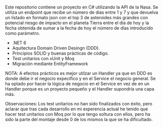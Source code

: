 Este repositorio contiene un proyecto en C# utilizando la API de la Nasa.
Se utiliza un endpoint que recibe un número de días entre 1 y 7 y que devuelva un listado en formato json con el top 3 de asteroides más grandes con potencial 
riesgo de impacto en el planeta Tierra entre el día de hoy y la fecha obtenida de sumar a la fecha de hoy el número de días introducido como parámetro.

- .NET 6
- Aquitectura Domain Driven Desingn (DDD).
- Principios SOLID y buenas prácticas de código.
- Test unitarios con xUnit y Moq
- Migración mediante EntityFramework
  

NOTA:
A efectos prácticos es mejor utilzar un Handler ya que en DDD es donde debe ir el negocio expecífico y en el Service el negocio general.
Se ha optado por hacer la lógica de negocio en el Service en vez de en un Handler porque es un proyecto pequeño y el Handler supondría una capa más.

Observaciones:
Los test unitarios no han sido finalizados con éxito, pero aclarar que tras cada desarrollo en mi experencia actual he tenido que hacer test unitarios con Moq por lo que tengo soltura con ellos, pero ha sido la parte del montaje desde 0 de los mismos la que se ha dificultado.
